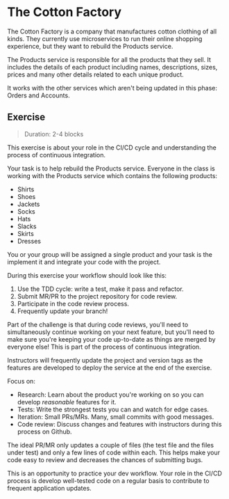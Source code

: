 # The Cotton Factory

The Cotton Factory is a company that manufactures cotton clothing of all kinds. They currently use microservices to run their online shopping experience, but they want to rebuild the Products service.

The Products service is responsible for all the products that they sell. It includes the details of each product including names, descriptions, sizes, prices and many other details related to each unique product.

It works with the other services which aren't being updated in this phase: Orders and Accounts.

## Exercise
> Duration: 2-4 blocks

This exercise is about your role in the CI/CD cycle and understanding the process of continuous integration.

Your task is to help rebuild the Products service. Everyone in the class is working with the Products service which contains the following products:

* Shirts
* Shoes
* Jackets
* Socks
* Hats
* Slacks
* Skirts
* Dresses

You or your group will be assigned a single product and your task is the implement it and integrate your code with the project.

During this exercise your workflow should look like this:

1. Use the TDD cycle: write a test, make it pass and refactor.
2. Submit MR/PR to the project repository for code review.
3. Participate in the code review process.
4. Frequently update your branch!

Part of the challenge is that during code reviews, you'll need to simultaneously continue working on your next feature, but you'll need to make sure you're keeping your code up-to-date as things are merged by   everyone else! This is part of the process of continuous integration.

Instructors will frequently update the project and version tags as the features are developed to deploy the service at the end of the exercise. 

Focus on:

* Research: Learn about the product you're working on so you can develop *reasonable* features for it.
* Tests: Write the strongest tests you can and watch for edge cases.
* Iteration: Small PRs/MRs. Many, small commits with good messages.
* Code review: Discuss changes and features with instructors during this process on Github.

The ideal PR/MR only updates a couple of files (the test file and the files under test) and only a few lines of code within each. This helps make your code easy to review and decreases the chances of submitting bugs.

This is an opportunity to practice your dev workflow. Your role in the CI/CD process is develop well-tested code on a regular basis to contribute to frequent application updates. 
